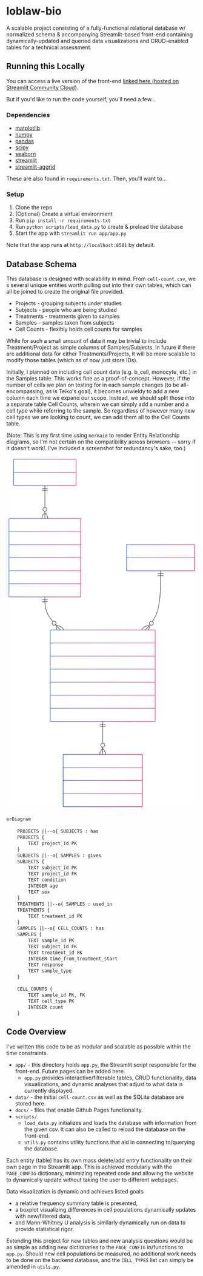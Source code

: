 # loblaw-bio

A scalable project consisting of a fully-functional relational database w/ normalized schema & accompanying Streamlit-based front-end containing dynamically-updated and queried data visualizations and CRUD-enabled tables for a technical assessment.

## Running this Locally

You can access a live version of the front-end [linked here (hosted on Streamlit Community Cloud)](https://liaoxmichael-loblaw-bio-appapp-fwecnm.streamlit.app/).

But if you'd like to run the code yourself, you'll need a few...

### Dependencies

* [matplotlib](https://matplotlib.org/)
* [numpy](https://numpy.org)
* [pandas](https://pandas.pydata.org/)
* [scipy](https://scipy.org/)
* [seaborn](https://seaborn.pydata.org/)
* [streamlit](https://streamlit.io/)
* [streamlit-aggrid](https://www.ag-grid.com/)

These are also found in `requirements.txt`. Then, you'll want to...

### Setup

1. Clone the repo
2. (Optional) Create a virtual environment
3. Run `pip install -r requirements.txt`
4. Run `python scripts/load_data.py` to create & preload the database
5. Start the app with `streamlit run app/app.py`

Note that the app runs at `http://localhost:8501` by default.

## Database Schema

This database is designed with scalability in mind. From `cell-count.csv`, we s several unique entities worth pulling out into their own tables, which can all be joined to create the original file provided.

* Projects - grouping subjects under studies
* Subjects - people who are being studied
* Treatments - treatments given to samples
* Samples - samples taken from subjects
* Cell Counts - flexibly holds cell counts for samples

While for such a small amount of data it may be trivial to include Treatment/Project as simple columns of Samples/Subjects, in future if there are additional data for either Treatments/Projects, it will be more scalable to modify those tables (which as of now just store IDs).

Initially, I planned on including cell count data (e.g. b_cell, monocyte, etc.) in the Samples table. This works fine as a proof-of-concept. However, if the number of cells we plan on testing for in each sample changes (to be all-encompassing, as is Teiko's goal), it becomes unwieldy to add a new column each time we expand our scope. Instead, we should split those into a separate table Cell Counts, wherein we can simply add a number and a cell type while referring to the sample. So regardless of however many new cell types we are looking to count, we can add them all to the Cell Counts table.

(Note: This is my first time using `mermaid` to render Entity Relationship diagrams, so I'm not certain on the compatibility across browsers -- sorry if it doesn't work!. I've included a screenshot for redundancy's sake, too.)

![An Entity Relationship diagram of the database included.](https://github.com/liaoxmichael/loblaw-bio/blob/main/docs/ERD.svg)

```mermaid
erDiagram

    PROJECTS ||--o{ SUBJECTS : has
    PROJECTS {
        TEXT project_id PK
    }
    SUBJECTS ||--o{ SAMPLES : gives
    SUBJECTS {
        TEXT subject_id PK
        TEXT project_id FK
        TEXT condition
        INTEGER age
        TEXT sex
    }
    TREATMENTS ||--o{ SAMPLES : used_in
    TREATMENTS {
        TEXT treatment_id PK
    }
    SAMPLES ||--o{ CELL_COUNTS : has
    SAMPLES {
        TEXT sample_id PK
        TEXT subject_id FK
        TEXT treatment_id FK
        INTEGER time_from_treatment_start
        TEXT response
        TEXT sample_type
    }

    CELL_COUNTS {
        TEXT sample_id PK, FK
        TEXT cell_type PK
        INTEGER count
    }

```

## Code Overview

I've written this code to be as modular and scalable as possible within the time constraints.

* `app/` - this directory holds `app.py`, the Streamlit script responsible for the front-end. Future pages can be added here.
  * `app.py` provides interactive/filterable tables, CRUD functionality, data visualizations, and dynamic analyses that adjust to what data is currently displayed.
* `data/` - the initial `cell-count.csv` as well as the SQLite database are stored here.
* `docs/` - files that enable Github Pages functionality.
* `scripts/`
  * `load_data.py` initializes and loads the database with information from the given csv. It can also be called to reload the database on the front-end.
  * `utils.py` contains utility functions that aid in connecting to/querying the database.

Each entity (table) has its own mass delete/add entry functionality on their own page in the Streamlit app. This is achieved modularly with the `PAGE_CONFIG` dictionary, minimizing repeated code and allowing the website to dynamically update without taking the user to different webpages.

Data visualization is dynamic and achieves listed goals:

* a relative frequency summary table is presented,
* a boxplot visualizing differences in cell populations dynamically updates with new/filtered data,
* and Mann-Whitney U analysis is similarly dynamically run on data to provide statistical rigor.

Extending this project for new tables and new analysis questions would be as simple as adding new dictionaries to the `PAGE_CONFIG` in/functions to `app.py`. Should new cell populations be measured, no additional work needs to be done on the backend database, and the `CELL_TYPES` list can simply be amended in `utils.py`.

